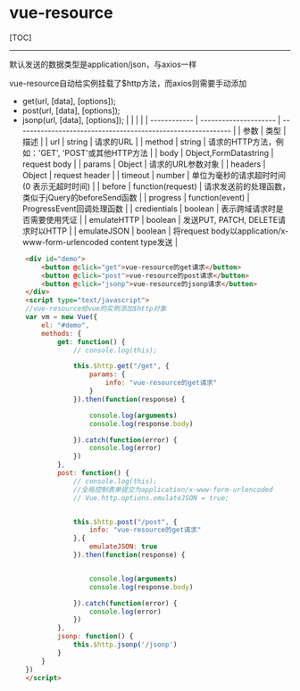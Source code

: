# vue-resource

[TOC]

***

默认发送的数据类型是application/json，与axios一样

vue-resource自动给实例挂载了$http方法，而axios则需要手动添加



+ get(url, [data], [options]);
+ post(url, [data], [options]);
+ jsonp(url, [data], [options]);
|              |                       |                                                              |
| ------------ | --------------------- | ------------------------------------------------------------ |
| 参数         | 类型                  | 描述                                                         |
| url          | string                | 请求的URL                                                    |
| method       | string                | 请求的HTTP方法，例如：'GET', 'POST'或其他HTTP方法            |
| body         | Object,FormDatastring | request body                                                 |
| params       | Object                | 请求的URL参数对象                                            |
| headers      | Object                | request header                                               |
| timeout      | number                | 单位为毫秒的请求超时时间 (0 表示无超时时间)                  |
| before       | function(request)     | 请求发送前的处理函数，类似于jQuery的beforeSend函数           |
| progress     | function(event)       | ProgressEvent回调处理函数                                    |
| credientials | boolean               | 表示跨域请求时是否需要使用凭证                               |
| emulateHTTP  | boolean               | 发送PUT, PATCH, DELETE请求时以HTTP                           |
| emulateJSON  | boolean               | 将request body以application/x-www-form-urlencoded content type发送 |



```html
    <div id="demo">
        <button @click="get">vue-resource的get请求</button>
        <button @click="post">vue-resource的post请求</button>
        <button @click="jsonp">vue-resource的jsonp请求</button>
    </div>
    <script type="text/javascript">
    //vue-resource给vue的实例添加$http对象
    var vm = new Vue({
        el: "#demo",
        methods: {
            get: function() {
                // console.log(this);

                this.$http.get("/get", {
                    params: {
                        info: "vue-resource的get请求"
                    }
                }).then(function(response) {

                    console.log(arguments)
                    console.log(response.body)

                }).catch(function(error) {
                    console.log(error)
                })
            },
            post: function() {
                // console.log(this);
                //全局控制表单提交为application/x-www-form-urlencoded
                // Vue.http.options.emulateJSON = true;


                this.$http.post("/post", {
                    info: "vue-resource的get请求"
                },{
                	emulateJSON: true
                }).then(function(response) {


                    console.log(arguments)
                    console.log(response.body)

                }).catch(function(error) {
                    console.log(error)
                })
            },
            jsonp: function() {
                this.$http.jsonp('/jsonp')
            }
        }
    })
    </script>
```
